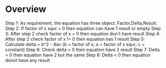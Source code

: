 # Overview
Step 1: As requirement, the equation has three object: Factor,Delta,Result.
Step 2: If factor of x squr = 0 then equation can have 1 result or empty
Step 3: After step 2 check factor of x = 0 then equation don't have result
Step 4: After step 2 check factor of x != 0 then equation has 1 result
Step 5: Calculate delta = b^2 - 4*a*c (b = factor of x; a = factor of x squr; c = constant)
Step 6: Check delta > 0 then equation have 2 result
Step 7: Delta = 0 then equation have 2 but the same
Step 8: Delta < 0 then equation donot have any result
